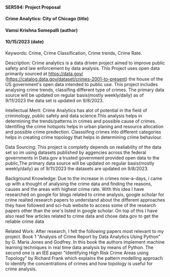 #### SER594: Project Proposal
#### Crime Analytics: City of Chicago (title)
#### Vamsi Krishna Somepalli (author)
#### 10/15/2023 (date)

Keywords: Crime, Crime Classification, Crime trends, Crime Rate.

Description: Crime analytics is a data driven project aimed to improve public safety and law enforcement by data analysis. This Project uses open data primarily sourced at https://data.gov/ (https://catalog.data.gov/dataset/crimes-2001-to-present) the house of the US government's open data intended to public use. This project includes analysing crime trends, classifing different type of crimes. The primary data source will be updated on regular basis(mostly weekly/daily) as of 9/11/2023 the data set is updated on 9/8/2023.

Intellectual Merit: Crime Analytics has alot of potential in the field of criminology, public safety and data science.This analysis helps in determining the trends/patterns in crimes and possible cause of crimes. Identifing the crime hotspots helps in urban planing and resource allocation and possible crime predection. Classsifing crimes into different categories helps in creating crime topology that helps in determining crime behaviour.

Data Sourcing: This project is completly depends on realiability of the data set so im using datasets published by aggencies across the federal governments in Data.gov a trusted government provided open data to the public,The primary data source will be updated on regular basis(mostly weekly/daily) as of 9/11/2023 the datasets are updated on 9/8/2023. 

Background Knowledge: Due to the increase in crimes now-a-days, i came up with a thought of analysing the crime data and finding the reasons, causes and the areas with highest crime rate.
With this idea I have researched on google for blogs related to crime analysis, google scholar for crime realted research papers to understand about the different approaches they have followed and sci-hub website to access some of the research papers other than the one's listed in google scholar. On top of this I have also read few articles related to crime data and chose data.gov to get the reliable crime data

Related Work: After research, I felt the following papers most relevant to my project. Book 1 "Analysis of Crime Report by Data Analytics Using Python" by G. Maria Jones and Godfrey. In this book the authors implement machine learning techniques in real time data analysis by means of Python.
The second one is an IEE paper "Identifying High Risk Crime Areas
using Topology" by Richard Frank which explains the pattern modelling approach to identify the concentrations of crimes and how topology is useful for crime analysis.